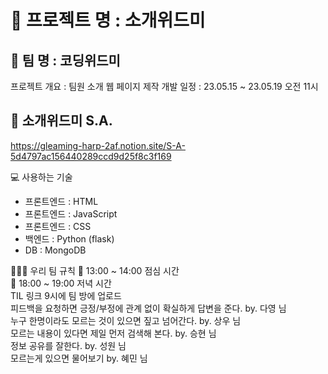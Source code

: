 📌 프로젝트 명 : 소개위드미
======================
📌 팀 명 : 코딩위드미
------------------
   프로젝트 개요 : 팀원 소개 웹 페이지 제작
   개발 일정 : 23.05.15 ~ 23.05.19 오전 11시

📄 소개위드미 S.A.
---------------
https://gleaming-harp-2af.notion.site/S-A-5d4797ac156440289ccd9d25f8c3f169 

💻 사용하는 기술
- 프론트엔드 : HTML
- 프론트엔드 : JavaScript
- 프론트엔드 : CSS
- 백엔드 : Python (flask)
- DB : MongoDB

👩🏻‍💻 우리 팀 규칙
🍚 13:00 ~ 14:00 점심 시간   
🍴 18:00 ~ 19:00 저녁 시간   
TIL 링크 9시에 팀 방에 업로드   
피드백을 요청하면 긍정/부정에 관계 없이 확실하게 답변을 준다. by. 다영 님   
누구 한명이라도 모르는 것이 있으면 짚고 넘어간다. by. 상우 님   
모르는 내용이 있다면 제일 먼저 검색해 본다. by. 승현 님   
정보 공유를 잘한다. by. 성원 님   
모르는게 있으면 물어보기 by. 혜민 님   

 
